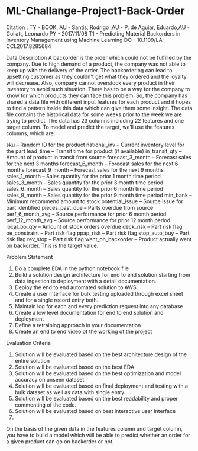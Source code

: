 # ML-Challange-Project1-Back-Order

Citation : 
TY  - BOOK, AU  - Santis, Rodrigo ,AU  - P. de Aguiar, Eduardo,AU  - Goliatt, Leonardo
PY  - 2017/11/08 
T1  - Predicting Material Backorders in Inventory Management using Machine Learning
DO  - 10.1109/LA-CCI.2017.8285684 

Data Description
A backorder is the order which could not be fulfilled by the company. Due to high demand of a product, the company was not able to keep up with the delivery of the order. The backordering can lead to upsetting customer as they couldn't get what they ordered and the loyalty will decrease.
Also, company cannot overstock every product in their inventory to avoid such situation.
There has to be a way for the company to know for which products they can face this problem.
So, the company has shared a data file with different input features for each product and it hopes to find a pattern inside this data which can give them some insight.
The data file contains the historical data for some weeks prior to the week we are trying to predict. 
The data has 23 columns including 22 features and one target column.
To model and predict the target, we’ll use the features columns, which are:

sku – 		 	Random ID for the product
national_inv –   	Current inventory level for the part
lead_time – 	 	Transit time for product (if available)
in_transit_qty – 	Amount of product in transit from source
forecast_3_month – 	Forecast sales for the next 3 months
forecast_6_month – 	Forecast sales for the next 6 months
forecast_9_month – 	Forecast sales for the next 9 months
sales_1_month – 	Sales quantity for the prior 1 month time period
sales_3_month – 	Sales quantity for the prior 3 month time period
sales_6_month – 	Sales quantity for the prior 6 month time period
sales_9_month – 	Sales quantity for the prior 9 month time period
min_bank – 		Minimum recommend amount to stock
potential_issue – 	Source issue for part identified
pieces_past_due – 	Parts overdue from source
perf_6_month_avg – 	Source performance for prior 6 month period
perf_12_month_avg – 	Source performance for prior 12 month period
local_bo_qty – 		Amount of stock orders overdue
deck_risk – 		Part risk flag
oe_constraint – 	Part risk flag
ppap_risk – 		Part risk flag
stop_auto_buy – 	Part risk flag
rev_stop – 		Part risk flag
went_on_backorder – 	Product actually went on backorder. This is the target value.

Problem Statement
1.	Do a complete EDA in the python notebook file
2.	Build a solution design architecture for end to end solution starting from data ingestion to deployment with a detail documentation.
3.	Deploy the end to end automated solution to AWS.
4.	Create a user interface for bulk testing uploaded through excel sheet and for a single record entry both.
5.	Maintain log for each and every prediction request into any database
6.	Create a low level documentation for end to end solution and deployment
7.	Define a retraining approach in your documentation
8.	Create an end to end video of the working of the project

Evaluation Criteria
1.	Solution will be evaluated based on the best architecture design of the entire solution
2.	Solution will be evaluated based on the best EDA
3.	Solution will be evaluated based on the best optimization and model accuracy on unseen dataset
4.	Solution will be evaluated based on final deployment and testing with a bulk dataset as well as data  with single entry
5.	Solution will be evaluated based on the best readability and proper commenting of the code.
6.	Solution will be evaluated based on best interactive user interface
7.	
On the basis of the given data in the features column and target column, 
you have to build a model which will be able to predict whether an order for a given product can go on backorder or not.
